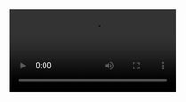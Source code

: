 


<video src="https://github.com/austinhutchen/MATriXCLOCK/assets/93489691/96bd433a-008b-44c4-a8ae-3be0f5390cf9"/>
